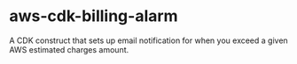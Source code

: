 # aws-cdk-billing-alarm
A CDK construct that sets up email notification for when you exceed a given AWS estimated charges amount.
